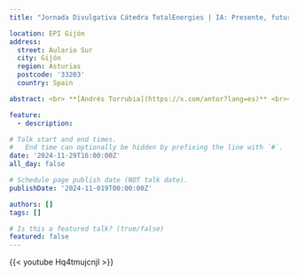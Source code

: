 ```yaml
---
title: "Jornada Divulgativa Cátedra TotalEnergies | IA: Presente, futuro y aplicaciones a la sociedad"

location: EPI Gijón
address:
  street: Aulario Sur
  city: Gijón
  region: Asturias
  postcode: '33203'
  country: Spain

abstract: <br> **[Andrés Torrubia](https://x.com/antor?lang=es)** <br><br> - Telecommunications engineer and leading AI entrepreneur. <br><br> - Co-founder of Medbravo, a company that applies AI to biomedical research. <br><br> - Recognised in international autonomous driving competitions (first place in Kaggle Spain and TOP 0.1% worldwide). <br><br> - He has participated in TEDx and outreach channels such as [dotCSV](https://www.youtube.com/@DotCSV). <br><br>**[Aurelia Bustos](https://es.wikipedia.org/wiki/Aurelia_Bustos_Moreno)** <br><br> - Oncologist, computer engineer and PhD in AI <br><br>- Recognized researcher in the application of AI in cancer treatment. <br><br> - Co-founder of Medbravo. <br><br> - She has received the Order of Civil Merit and the Distinction for Scientific Merit from the Generalitat Valenciana.<br><br><img src="/uploads/guillermo_ilustracion.png" width="740"></a> (Ilustración por cortesía de Guillermo Campos Morollón, alumno de Ingenería Informática).

feature:
  - description: 

# Talk start and end times.
#   End time can optionally be hidden by prefixing the line with `#`.
date: '2024-11-29T16:00:00Z'
all_day: false

# Schedule page publish date (NOT talk date).
publishDate: '2024-11-019T00:00:00Z'

authors: []
tags: []

# Is this a featured talk? (true/false)
featured: false
---
```

{{< youtube Hq4tmujcnjI >}}